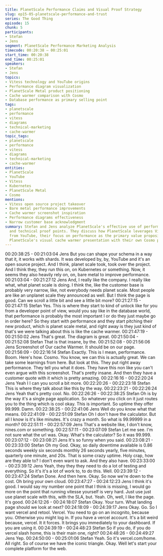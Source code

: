 ```yaml
---
title: PlanetScale Performance Claims and Visual Proof Strategy
slug: ep15-05-planetscale-performance-and-trust
series: The Good Thing
episode: 15
chunk: 5
participants:
- Stefan
- Jens
segment: PlanetScale Performance Marketing Analysis
timecode: 00:20:38 – 00:25:01
start_time: 00:20:38
end_time: 00:25:01
speakers:
- Stefan
- Jens
topics:
- Vitess technology and YouTube origins
- Performance diagram visualization
- PlanetScale Metal product positioning
- Cache warmer comparison with Cosmo
- Database performance as primary selling point
tags:
- planetscale
- performance
- vitess
- diagrams
- technical-marketing
- cache-warmer
topic_tags:
- planetscale
- performance
- vitess
- diagrams
- technical-marketing
- cache-warmer
entities:
- PlanetScale
- YouTube
- Vitess
- Kubernetes
- PlanetScale Metal
- Cosmo
mentions:
- Vitess open source project takeover
- Bare metal performance improvements
- Cache warmer screenshot inspiration
- Performance diagrams effectiveness
- Narrow customer base acknowledgment
summary: Stefan and Jens analyze PlanetScale's effective use of performance diagrams
  and technical proof points. They discuss how PlanetScale leverages Vitess technology
  from YouTube, their focus on performance as the primary value proposition, and compare
  PlanetScale's visual cache warmer presentation with their own Cosmo product needs.
---
```


00:20:38:25 - 00:21:03:04
Jens
But you can shape your schema in a way that it, it works with shards. It was developed by, by,
YouTube and it's an open source project. And I think, planet scale took, took over the project.
And I think they, they run this on, on Kubernetes or something. Now, it seems they also heavily
rely on, on, bare metal to improve performance.
00:21:03:04 - 00:21:27:12
Jens
And, I really like the company. I really like what, what planet scale is doing. I think the, like the
customer base is probably very narrow, like, not everybody needs planet scale. Most people are
like an unplanet scale they announced as well. But I think the page is good. Can we scroll a little
bit and see a little bit more?
00:21:27:15 - 00:21:47:15
Stefan
Yes. This is where they start to kind of unlock like for you from a developer point of view, would
you say like in the database world, that performance is probably the most important I or do they
just maybe go in order here? So they start with performance and they start pitching their new
product, which is planet scale metal, and right away is they just kind of that's we were talking
about this is like the cache warmer.
00:21:47:19 - 00:21:50:02
Jens
That's great. The diagram is great.
00:21:50:04 - 00:21:52:08
Stefan
That is that insane, by the.
00:21:52:08 - 00:21:56:06
Jens
Screenshot of Our cache Warmer. It should be on our page.
00:21:56:09 - 00:22:16:14
Stefan
Exactly. This is I mean, performance. Boom. Here's how. Cosmo. You know, we can this is
actually great. We can take some learnings from here. But look at this. They put right away
performance. They tell you what it does. They have this non like you can't even argue with this
screenshot. That's pretty insane. And then they have a customer quote with it which is pretty
amazing.
00:22:16:16 - 00:22:20:24
Jens
Yeah I I can you scroll a bit more.
00:22:20:26 - 00:22:23:18
Stefan
This is where they talk about like this by the way.
00:22:23:21 - 00:22:26:24
Jens
Yeah that's pretty cool. No.
00:22:26:26 - 00:22:38:25
Stefan
Oh is by the way it's a single page application. So whatever you click on it just routes you to the
thing which is cool okay. This is important. So uptime they offer 99.999. Damn.
00:22:38:25 - 00:22:41:06
Jens
Well do you know what that means.
00:22:41:09 - 00:22:51:09
Stefan
Oh I don't have the calculator. But all I know is it's like minutes. It's crazy a month. So what is
99.99999 in a month?
00:22:51:11 - 00:22:57:09
Jens
That's a website like, I don't know, nines.com or something.
00:22:57:11 - 00:23:07:09
Stefan
Let me see. I'm not sure what the url was. Okay. What's the calculator? So it was 99.999.
00:23:07:12 - 00:23:08:21
Jens
It's so funny when you said.
00:23:08:21 - 00:23:33:00
Stefan
Oh my God. Okay, so daily downtime available is 0.86 seconds weekly six seconds monthly 26
seconds yearly, five minutes, quarterly one minute, and 20s. That is some crazy uptime. Holy
crap, how are they able to? I don't even want to ask. And they also have.
00:23:33:00 - 00:23:39:12
Jens
Yeah, they they they need to do a lot of testing and everything. So it's it's a lot of work to, to do
this. Well.
00:23:39:12 - 00:23:47:24
Stefan
Done. And then here. Okay. So now we're down to the cost. Oh bring your own cloud.
00:23:47:27 - 00:24:12:23
Jens
I think it's good. I would say my number one point that I think is missing, I would go more on the
point that running vitesse yourself is very hard. Just use just use planet scale with this, with the
SLA, but. Yeah. Oh, well, I like the page. It's good.
00:24:12:26 - 00:24:18:07
Stefan
Okay. Your turn. What landing page should we look at next?
00:24:18:09 - 00:24:39:17
Jens
Okay. Go. So I want vercel and retool. Vercel. You need to go on an incognito, because you.
Otherwise you might log in. If you have a vercel account. It's a bit weird because, vercel. It it
forces. It brings you immediately to your dashboard. If you are using it.
00:24:39:19 - 00:24:48:23
Stefan
So if you do, if you do vercel slash home, this is their main one, right?
00:24:48:26 - 00:24:49:27
Jens
Yep.
00:24:50:00 - 00:25:01:06
Stefan
Yeah. So it's vercel.com/home. All right. So of course we have the iconic triangle. Okay. Well
let's start your complete platform for the web.